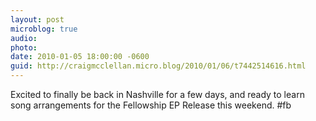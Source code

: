 ```yaml
---
layout: post
microblog: true
audio: 
photo: 
date: 2010-01-05 18:00:00 -0600
guid: http://craigmcclellan.micro.blog/2010/01/06/t7442514616.html
---
```

Excited to finally be back in Nashville for a few days, and ready to learn song arrangements for the Fellowship EP Release this weekend. #fb
